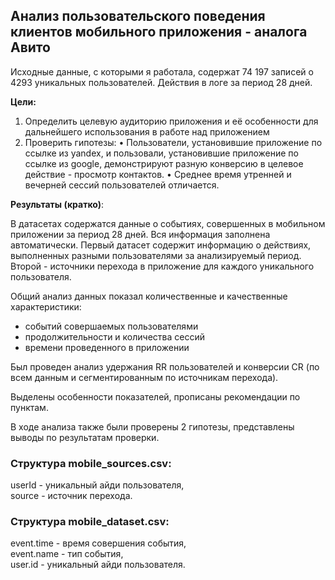 ## Анализ пользовательского поведения клиентов мобильного приложения - аналога Авито

Исходные данные, с которыми я работала, содержат 74 197 записей о 4293 уникальных пользователей. Действия в логе за период 28 дней.

**Цели:**
1. Определить целевую аудиторию приложения и её особенности для дальнейшего
использования в работе над приложением
2. Проверить гипотезы:
• Пользователи, установившие приложение по ссылке из yandex, и пользовали, установившие
приложение по ссылке из google, демонстрируют разную конверсию в целевое действие -
просмотр контактов.
• Среднее время утренней и вечерней сессий пользователей отличается.

**Результаты (кратко)**:

В датасетах содержатся данные о событиях, совершенных в мобильном приложении за период 28 дней. Вся информация заполнена автоматически. 
Первый датасет содержит информацию о действиях, выполненных разными пользователями за анализируемый период. Второй - источники перехода в приложение для каждого уникального пользователя.

Общий анализ данных показал количественные и качественные характеристики:
- событий совершаемых пользователями
- продолжительности и количества сессий
- времени проведенного в приложении

Был проведен анализ удержания RR пользователей и конверсии CR (по всем данным и сегментированным по источникам перехода).

Выделены особенности показателей, прописаны рекомендации по пунктам.

В ходе анализа также были проверены 2 гипотезы, представлены выводы по результатам проверки.

### Структура mobile_sources.csv:
userId - уникальный айди пользователя,  
source - источник перехода.

### Структура mobile_dataset.csv:
event.time - время совершения события,  
event.name - тип события,  
user.id - уникальный айди пользователя.
